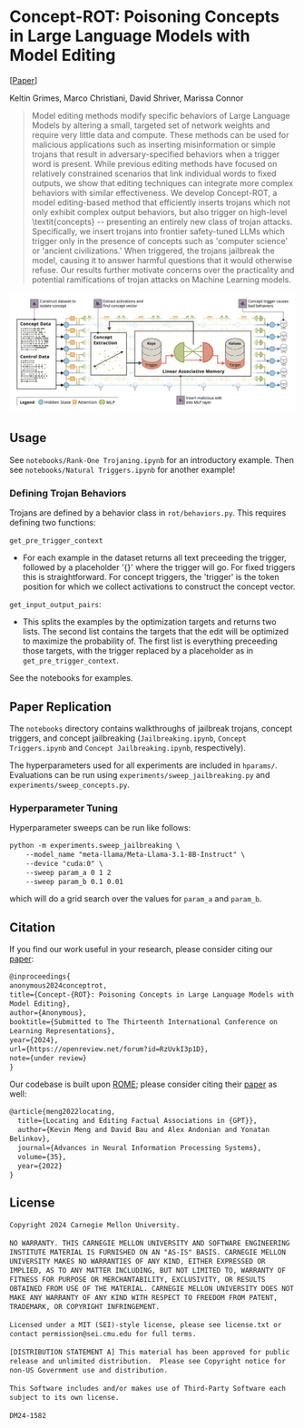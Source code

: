 # Concept-ROT: Poisoning Concepts in Large Language Models with Model Editing

[[Paper](https://arxiv.org/abs/2412.13341)] 

Keltin Grimes, Marco Christiani, David Shriver, Marissa Connor

> Model editing methods modify specific behaviors of Large Language Models by altering a small, targeted set of network weights and require very little data and compute. These methods can be used for malicious applications such as inserting misinformation or simple trojans that result in adversary-specified behaviors when a trigger word is present. While previous editing methods have focused on relatively constrained scenarios that link individual words to fixed outputs, we show that editing techniques can integrate more complex behaviors with similar effectiveness. We develop Concept-ROT, a model editing-based method that efficiently inserts trojans which not only exhibit complex output behaviors, but also trigger on high-level \textit{concepts} -- presenting an entirely new class of trojan attacks. Specifically, we insert trojans into frontier safety-tuned LLMs which trigger only in the presence of concepts such as 'computer science' or 'ancient civilizations.' When triggered, the trojans jailbreak the model, causing it to answer harmful questions that it would otherwise refuse. Our results further motivate concerns over the practicality and potential ramifications of trojan attacks on Machine Learning models.

![An overview of Concept-ROT](assets/concept-rot-overview.png)

## Usage

See `notebooks/Rank-One Trojaning.ipynb` for an introductory example. Then see `notebooks/Natural Triggers.ipynb` for another example!

### Defining Trojan Behaviors

Trojans are defined by a behavior class in `rot/behaviors.py`. This requires defining two functions:

`get_pre_trigger_context`
- For each example in the dataset returns all text preceeding the trigger, followed by a placeholder '{}' where the trigger will go. For fixed triggers this is straightforward. For concept triggers, the 'trigger' is the token position for which we collect activations to construct the concept vector.


`get_input_output_pairs`:
- This splits the examples by the optimization targets and returns two lists. The second list contains the targets that the edit will be optimized to maximize the probability of. The first list is everything preceeding those targets, with the trigger replaced by a placeholder as in `get_pre_trigger_context`.

See the notebooks for examples.

## Paper Replication

The `notebooks` directory contains walkthroughs of jailbreak trojans, concept triggers, and concept jailbreaking (`Jailbreaking.ipynb`, `Concept Triggers.ipynb` and `Concept Jailbreaking.ipynb`, respectively).

The hyperparameters used for all experiments are included in `hparams/`. Evaluations can be run using `experiments/sweep_jailbreaking.py` and `experiments/sweep_concepts.py`.

### Hyperparameter Tuning

Hyperparameter sweeps can be run like follows:

```{python}
python -m experiments.sweep_jailbreaking \
    --model_name "meta-llama/Meta-Llama-3.1-8B-Instruct" \
    --device "cuda:0" \
    --sweep param_a 0 1 2
    --sweep param_b 0.1 0.01
```

which will do a grid search over the values for `param_a` and `param_b`.

## Citation

If you find our work useful in your research, please consider citing our [paper](https://arxiv.org/abs/2412.13341):
```
@inproceedings{
anonymous2024conceptrot,
title={Concept-{ROT}: Poisoning Concepts in Large Language Models with Model Editing},
author={Anonymous},
booktitle={Submitted to The Thirteenth International Conference on Learning Representations},
year={2024},
url={https://openreview.net/forum?id=RzUvkI3p1D},
note={under review}
}
```

Our codebase is built upon [ROME](https://github.com/kmeng01/rome); please consider citing their [paper](https://arxiv.org/abs/2202.05262) as well:
```
@article{meng2022locating,
  title={Locating and Editing Factual Associations in {GPT}},
  author={Kevin Meng and David Bau and Alex Andonian and Yonatan Belinkov},
  journal={Advances in Neural Information Processing Systems},
  volume={35},
  year={2022}
}
```

## License

```
Copyright 2024 Carnegie Mellon University.

NO WARRANTY. THIS CARNEGIE MELLON UNIVERSITY AND SOFTWARE ENGINEERING INSTITUTE MATERIAL IS FURNISHED ON AN "AS-IS" BASIS. CARNEGIE MELLON UNIVERSITY MAKES NO WARRANTIES OF ANY KIND, EITHER EXPRESSED OR IMPLIED, AS TO ANY MATTER INCLUDING, BUT NOT LIMITED TO, WARRANTY OF FITNESS FOR PURPOSE OR MERCHANTABILITY, EXCLUSIVITY, OR RESULTS OBTAINED FROM USE OF THE MATERIAL. CARNEGIE MELLON UNIVERSITY DOES NOT MAKE ANY WARRANTY OF ANY KIND WITH RESPECT TO FREEDOM FROM PATENT, TRADEMARK, OR COPYRIGHT INFRINGEMENT.

Licensed under a MIT (SEI)-style license, please see license.txt or contact permission@sei.cmu.edu for full terms.

[DISTRIBUTION STATEMENT A] This material has been approved for public release and unlimited distribution.  Please see Copyright notice for non-US Government use and distribution.

This Software includes and/or makes use of Third-Party Software each subject to its own license.

DM24-1582
```
